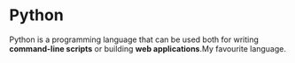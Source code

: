 # Python

Python is a programming language that can be used both for writing **command-line scripts** or building **web applications**.My favourite language.
